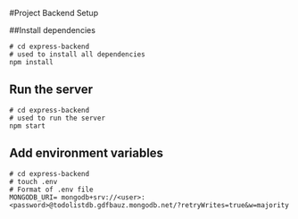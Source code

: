 #Project Backend Setup

##Install dependencies
``` 
# cd express-backend
# used to install all dependencies
npm install
```

## Run the server
```
# cd express-backend
# used to run the server
npm start
```

## Add environment variables
```
# cd express-backend
# touch .env
# Format of .env file
MONGODB_URI= mongodb+srv://<user>:<password>@todolistdb.gdfbauz.mongodb.net/?retryWrites=true&w=majority
```
